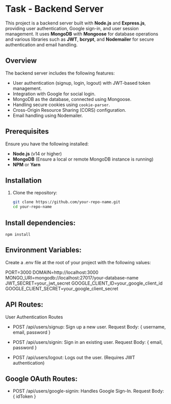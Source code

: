 # Task - Backend Server

This project is a backend server built with **Node.js** and **Express.js**, providing user authentication, Google sign-in, and user session management. It uses **MongoDB** with **Mongoose** for database operations and various libraries such as **JWT**, **bcrypt**, and **Nodemailer** for secure authentication and email handling.


## Overview

The backend server includes the following features:

- User authentication (signup, login, logout) with JWT-based token management.
- Integration with Google for social login.
- MongoDB as the database, connected using Mongoose.
- Handling secure cookies using `cookie-parser`.
- Cross-Origin Resource Sharing (CORS) configuration.
- Email handling using Nodemailer.

## Prerequisites

Ensure you have the following installed:

- **Node.js** (v14 or higher)
- **MongoDB** (Ensure a local or remote MongoDB instance is running)
- **NPM** or **Yarn**

## Installation

1. Clone the repository:

   ```bash
   git clone https://github.com/your-repo-name.git
   cd your-repo-name


## Install dependencies: 
 
    npm install


## Environment Variables:

Create a .env file at the root of your project with the following values:

PORT=3000
DOMAIN=http://localhost:3000
MONGO_URI=mongodb://localhost:27017/your-database-name
JWT_SECRET=your_jwt_secret
GOOGLE_CLIENT_ID=your_google_client_id
GOOGLE_CLIENT_SECRET=your_google_client_secret

## API Routes:

User Authentication Routes

- POST /api/users/signup: Sign up a new user.
Request Body: { username, email, password }

- POST /api/users/signin: Sign in an existing user.
Request Body: { email, password }

- POST /api/users/logout: Logs out the user. (Requires JWT authentication)

## Google OAuth Routes:

- POST /api/users/google-signin: Handles Google Sign-In.
Request Body: { idToken }






